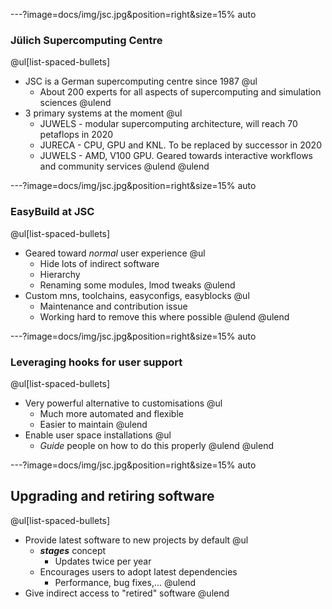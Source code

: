 ---?image=docs/img/jsc.jpg&position=right&size=15% auto

### Jülich Supercomputing Centre
@ul[list-spaced-bullets]
* JSC is a German supercomputing centre since 1987
    @ul
    * About 200 experts for all aspects of supercomputing and simulation sciences
    @ulend
* 3 primary systems at the moment
    @ul
    * JUWELS - modular supercomputing architecture, will reach 70 petaflops in 2020
    * JURECA - CPU, GPU and KNL. To be replaced by successor in 2020
    * JUWELS - AMD, V100 GPU. Geared towards interactive workflows and community services
    @ulend
@ulend
  
---?image=docs/img/jsc.jpg&position=right&size=15% auto

### EasyBuild at JSC

@ul[list-spaced-bullets]
* Geared toward *normal* user experience
    @ul
    * Hide lots of indirect software
    * Hierarchy
    * Renaming some modules, lmod tweaks
    @ulend
* Custom mns, toolchains, easyconfigs, easyblocks
    @ul
    * Maintenance and contribution issue
    * Working hard to remove this where possible
    @ulend
@ulend

---?image=docs/img/jsc.jpg&position=right&size=15% auto

### Leveraging hooks for user support

@ul[list-spaced-bullets]
* Very powerful alternative to customisations
    @ul
    * Much more automated and flexible
    * Easier to maintain
    @ulend
* Enable user space installations
    @ul
    * *Guide* people on how to do this properly
    @ulend
@ulend

---?image=docs/img/jsc.jpg&position=right&size=15% auto

## Upgrading and retiring software

@ul[list-spaced-bullets]
* Provide latest software to new projects by default
    @ul
    * ***stages*** concept
        * Updates twice per year
    * Encourages users to adopt latest dependencies
        * Performance, bug fixes,...
    @ulend
* Give indirect access to "retired" software
@ulend